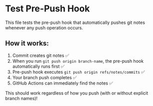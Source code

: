 # Test Pre-Push Hook

This file tests the pre-push hook that automatically pushes git notes whenever any push operation occurs.

## How it works:
1. Commit creates git notes ✅
2. When you run `git push origin branch-name`, the pre-push hook automatically runs first ✅
3. Pre-push hook executes `git push origin refs/notes/commits` ✅
4. Your branch push completes ✅
5. GitHub Actions can immediately find the notes ✅

This should work regardless of how you push (with or without explicit branch names)!